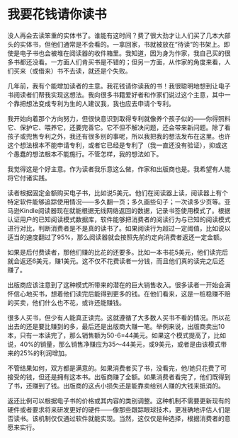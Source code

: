 # 我要花钱请你读书

没人再会去读笨重的实体书了。谁能有这时间？费了很大劲才让人们买了几本大部头的实体书，但他们通常是不会看的。一拿回家，书就被放在“待读”的书架上。即使是电子书也会被堆在阅读器的收件箱里。我知道，因为身为作家，我自己买的很多书都还没看。一方面人们肯买书是不错的；但另一方面，从作家的角度来看，人们买来（或借来）书不去读，就还是个失败。

几年前，我有个能增加读者的主意。我花钱请你读我的书！我很聪明地想到让电子书阅读者们帮我实现这想法。我向很多书籍爱好者和作家们说过这个主意，其中一个靠把想法变成专利为生的人建议我，我也应去申请个专利。

我开始向着那个方向努力，但很快意识到取得专利就像养个孩子似的——你得照料它、保护它、喂养它，还要完善它。它不但不解决问题，还会带来新问题。除了看孩子或兜售专利之外，我还有很多别的事呢，所以我把我的想法发布在这里。也许这个想法根本不能申请专利，或者它已经是专利了（我一直还没有验证），抑或这个愚蠢的想法根本不能施行。不管怎样，我的想法如下。

我觉得这是个好主意。作为读者我乐意这么做，作家和出版商也是。我希望有人能将它付诸实践。

读者根据固定金额购买电子书，比如说5美元。他们在阅读器上读，阅读器上有个特定软件能够追踪使用情况——多久翻一页；多久画些句子；一次读多少页等。亚马逊Kindle阅读器现在就能根据无线网络返回的数据，记录书签使用模式了。根据认证用户的已知阅读模式数据库，软件能够把消费者的阅读行为与已知的阅读模式进行对比，判断消费者是不是真的读书了。如果阅读行为超过一定阈值，比如说以适当的速度翻过了95%，那么阅读器就会按照先前约定向消费者返还一定金额。

如果是后付费读者，那他们赚的比花的还要多。比如一本书花5美元，他们读完后就会返还6美元，赚1美元。这不仅不花费读者一分钱，而且他们真的读完之后还赚了。

出版商应该注意到了这种模式所带来的潜在的巨大销售收入。很多读者一开始会满怀信心地买书，想着他们读完后能得到更多的钱。在他们看来，这是一桩稳赚不赔的买卖，他们什么也不花，或许还能赚钱。

很多人买书，但少有人能真正读完。这就遵循了大多数人买书不看的情况。所以花出去的还是要比赚到的多，最后还是出版商大赚一笔。举例来说，出版商卖出10本，只有一本读完了，那么销售额为50-6=44美元。如果这个模式提高了，比如说，40%的销量，那么销售净赚应为35～44美元，或9美元，或者是由该模式带来的25%的利润增加。

不管结果如何，双方都是满意的。如果消费者买了书，没看完，他/她只花费了可接受的钱，但还是拥有这本书。出版商赚了全额。如果消费者看完了，他们既得到了书，还赚到了钱。出版商的这点小损失还是能靠卖给别人赚的大钱来抵消的。

返还比例可以根据电子书的价格或其内容的类别调整。这种机制不需要更新现有的硬件或者要求将来研发更好的硬件——像那些跟踪眼球技术，更准确地评估人们是否读书。该机制仅仅通过软件就能实现。当然，这仅仅是种选择，根据消费者的意愿来实行。
